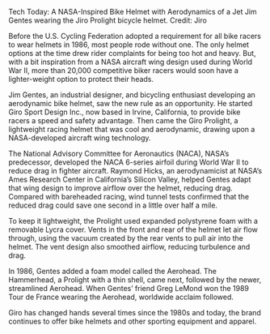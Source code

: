 Tech Today: A NASA-Inspired Bike Helmet with Aerodynamics of a Jet 
 Jim Gentes wearing the Jiro Prolight bicycle helmet. Credit: Jiro

Before the U.S. Cycling Federation adopted a requirement for all bike racers to wear helmets in 1986, most people rode without one. The only helmet options at the time drew rider complaints for being too hot and heavy. But, with a bit inspiration from a NASA aircraft wing design used during World War II, more than 20,000 competitive biker racers would soon have a lighter-weight option to protect their heads.

Jim Gentes, an industrial designer, and bicycling enthusiast developing an aerodynamic bike helmet, saw the new rule as an opportunity. He started Giro Sport Design Inc., now based in Irvine, California, to provide bike racers a speed and safety advantage. Then came the Giro Prolight, a lightweight racing helmet that was cool and aerodynamic, drawing upon a NASA-developed aircraft wing technology.

The National Advisory Committee for Aeronautics (NACA), NASA’s predecessor, developed the NACA 6-series airfoil during World War II to reduce drag in fighter aircraft. Raymond Hicks, an aerodynamicist at NASA’s Ames Research Center in California’s Silicon Valley, helped Gentes adapt that wing design to improve airflow over the helmet, reducing drag. Compared with bareheaded racing, wind tunnel tests confirmed that the reduced drag could save one second in a little over half a mile.

To keep it lightweight, the Prolight used expanded polystyrene foam with a removable Lycra cover. Vents in the front and rear of the helmet let air flow through, using the vacuum created by the rear vents to pull air into the helmet. The vent design also smoothed airflow, reducing turbulence and drag.

In 1986, Gentes added a foam model called the Aerohead. The Hammerhead, a Prolight with a thin shell, came next, followed by the newer, streamlined Aerohead. When Gentes’ friend Greg LeMond won the 1989 Tour de France wearing the Aerohead, worldwide acclaim followed.

Giro has changed hands several times since the 1980s and today, the brand continues to offer bike helmets and other sporting equipment and apparel.